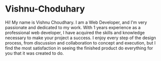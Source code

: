# Vishnu-Choduhary
Hi! My name is Vishnu Choudhary. I am a Web Developer, and I'm very passionate and dedicated to my work. With 1 years experience as a professional web developer, I have acquired the skills and knowledge necessary to make your project a success. I enjoy every step of the design process, from discussion and collaboration to concept and execution, but I find the most satisfaction in seeing the finished product do everything for you that it was created to do.
